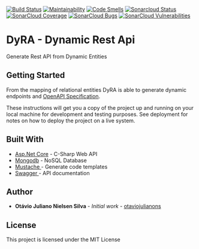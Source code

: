 [![Build Status](https://travis-ci.com/otaviojulianons/DynamicRestApi.svg?branch=master)](https://travis-ci.com/otaviojulianons/DynamicRestApi) [![Maintainability](https://api.codeclimate.com/v1/badges/99041474b10fc2e37f9d/maintainability)](https://codeclimate.com/github/otaviojulianons/DynamicRestApi/maintainability)
[![Code Smells](https://sonarcloud.io/api/project_badges/measure?project=DynamicRestApi&metric=code_smells)](https://sonarcloud.io/project/issues?id=DynamicRestApi&resolved=false&types=CODE_SMELL)
[![Sonarcloud Status](https://sonarcloud.io/api/project_badges/measure?project=DynamicRestApi&metric=alert_status)](https://sonarcloud.io/dashboard?id=DynamicRestApi) 
[![SonarCloud Coverage](https://sonarcloud.io/api/project_badges/measure?project=DynamicRestApi&metric=coverage)](https://sonarcloud.io/component_measures/metric/coverage/list?id=DynamicRestApi)
[![SonarCloud Bugs](https://sonarcloud.io/api/project_badges/measure?project=DynamicRestApi&metric=bugs)](https://sonarcloud.io/component_measures/metric/reliability_rating/list?id=DynamicRestApi)
[![SonarCloud Vulnerabilities](https://sonarcloud.io/api/project_badges/measure?project=DynamicRestApi&metric=vulnerabilities)](https://sonarcloud.io/component_measures/metric/security_rating/list?id=DynamicRestApi)


# DyRA - Dynamic Rest Api
Generate Rest API from Dynamic Entities

## Getting Started

From the mapping of relational entities DyRA is able to generate dynamic endpoints and [OpenAPI Specification](https://www.openapis.org).

These instructions will get you a copy of the project up and running on your local machine for development and testing purposes. See deployment for notes on how to deploy the project on a live system.

## Built With

* [Asp.Net Core](https://docs.microsoft.com/pt-br/aspnet/core/?view=aspnetcore-2.0) - C-Sharp Web API 
* [Mongodb](https://www.microsoft.com/en-us/sql-server/sql-server-2017) - NoSQL Database
* [Mustache ](http://mustache.github.io/) - Generate code templates
* [Swagger ](https://swagger.io/) - API documentation

## Author

* **Otávio Juliano Nielsen Silva** - *Initial work* - [otaviojulianons](https://github.com/otaviojulianons)

## License

This project is licensed under the MIT License
